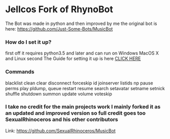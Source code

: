 # Jellcos Fork of RhynoBot

The Bot was made in python and then improved by me
the original bot is here:
https://github.com/Just-Some-Bots/MusicBot
### How do I set it up?
first off it requires python3.5 and later and can run on Windows MacOS X and Linux
second The Guide for setting it up is here [CLICK HERE](https://github.com/SexualRhinoceros/MusicBot/wiki) 

### Commands

blacklist clean clear disconnect forceskip id joinserver listids np pause perms play pldump, queue restart resume search setavatar setname setnick shuffle shutdown summon update volume voteskip


### I take no credit for the main projects work I mainly forked it as an updated and improved version so full credit goes too SexualRhinoceros and his other contributors
Link: https://github.com/SexualRhinoceros/MusicBot
